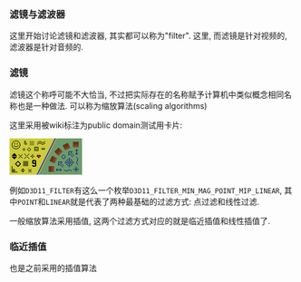 ### 滤镜与滤波器

这里开始讨论滤镜和滤波器, 其实都可以称为"filter". 这里, 而滤镜是针对视频的, 滤波器是针对音频的.



### 滤镜
滤镜这个称呼可能不大恰当, 不过把实际存在的名称赋予计算机中类似概念相同名称也是一种做法. 可以称为缩放算法(scaling algorithms)

这里采用被wiki标注为public domain测试用卡片:

![card](./Test_nn.png)


例如```D3D11_FILTER```有这么一个枚举```D3D11_FILTER_MIN_MAG_POINT_MIP_LINEAR```, 其中```POINT```和```LINEAR```就是代表了两种最基础的过滤方式: 点过滤和线性过滤.

一般缩放算法采用插值, 这两个过滤方式对应的就是临近插值和线性插值了.

### 临近插值
也是之前采用的插值算法